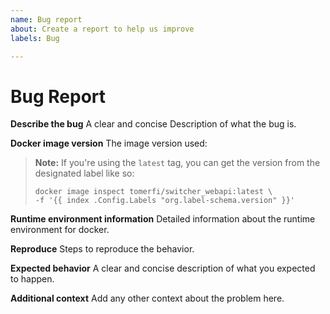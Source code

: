 ```yaml
---
name: Bug report
about: Create a report to help us improve
labels: Bug

---
```

# Bug Report

**Describe the bug**
A clear and concise Description of what the bug is.

**Docker image version**
The image version used:

> **Note:** If you're using the `latest` tag,
> you can get the version from the designated label like so:
>
> ```shell
> docker image inspect tomerfi/switcher_webapi:latest \
> -f '{{ index .Config.Labels "org.label-schema.version" }}'
> ```

**Runtime environment information**
Detailed information about the runtime environment for docker.

**Reproduce**
Steps to reproduce the behavior.

**Expected behavior**
A clear and concise description of what you expected to happen.

**Additional context**
Add any other context about the problem here.
